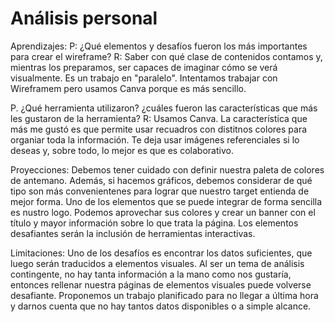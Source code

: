 # Análisis personal

Aprendizajes: 
P: ¿Qué elementos y desafíos fueron los más importantes para crear el wireframe? 
R: Saber con qué clase de contenidos contamos y, mientras los preparamos, ser capaces de imaginar cómo se verá visualmente. Es un trabajo en "paralelo". Intentamos trabajar con Wireframem pero usamos Canva porque es más sencillo.


P. ¿Qué herramienta utilizaron? ¿cuáles fueron las características que más les gustaron de la herramienta?
R: Usamos Canva. La característica que más me gustó es que permite usar recuadros con distitnos colores para organiar toda la información. Te deja usar imágenes referenciales si lo deseas y, sobre todo, lo mejor es que es colaborativo.


Proyecciones: 
Debemos tener cuidado con definir nuestra paleta de colores de antemano. Además, si hacemos gráficos, debemos considerar de qué tipo son más convenientenes para lograr que nuestro target entienda de mejor forma. Uno de los elementos que se puede integrar de forma sencilla es nustro logo. Podemos aprovechar sus colores y crear un banner con el título y mayor información sobre lo que trata la página. Los elementos desafiantes serán la inclusión de herramientas interactivas. 


Limitaciones: 
Uno de los desafíos es encontrar los datos suficientes, que luego serán traducidos a elementos visuales. Al ser un tema de análisis contingente, no hay tanta información a la mano como nos gustaría, entonces rellenar nuestra páginas de elementos visuales puede volverse desafiante. Proponemos un trabajo planificado para no llegar a última hora y darnos cuenta que no hay tantos datos disponibles o a simple alcance. 
